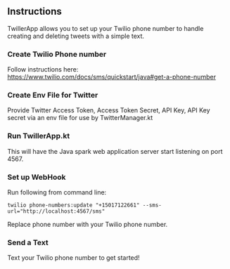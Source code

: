 ## Instructions

TwillerApp allows you to set up your Twilio phone number to handle creating and deleting tweets with a simple text.

### Create Twilio Phone number
Follow instructions here: https://www.twilio.com/docs/sms/quickstart/java#get-a-phone-number

### Create Env File for Twitter
Provide Twitter Access Token, Access Token Secret, API Key, API Key secret via an env file for use by TwitterManager.kt

### Run TwillerApp.kt
This will have the Java spark web application server start listening on port 4567.

### Set up WebHook
Run following from command line:
```aidl
twilio phone-numbers:update "+15017122661" --sms-url="http://localhost:4567/sms"
```

Replace phone number with your Twilio phone number.


### Send a Text
Text your Twilio phone number to get started!

